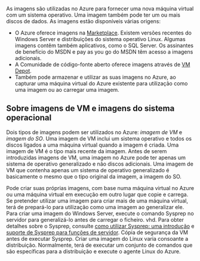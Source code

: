 

As imagens são utilizadas no Azure para fornecer uma nova máquina virtual com um sistema operativo. Uma imagem também pode ter um ou mais discos de dados. As imagens estão disponíveis várias origens:

* O Azure oferece imagens na [Marketplace](https://azure.microsoft.com/gallery/virtual-machines/). Existem versões recentes do Windows Server e distribuições do sistema operativo Linux. Algumas imagens contêm também aplicativos, como o SQL Server. Os assinantes de benefício do MSDN e pay as you go do MSDN têm acesso a imagens adicionais.
* A Comunidade de código-fonte aberto oferece imagens através de [VM Depot](http://vmdepot.msopentech.com/List/Index).
* Também pode armazenar e utilizar as suas imagens no Azure, ao capturar uma máquina virtual do Azure existente para utilização como uma imagem ou ao carregar uma imagem.

## <a name="about-vm-images-and-os-images"></a>Sobre imagens de VM e imagens do sistema operacional
Dois tipos de imagens podem ser utilizados no Azure: *imagem de VM* e *imagem do SO*. Uma imagem de VM inclui um sistema operativo e todos os discos ligados a uma máquina virtual quando a imagem é criada. Uma imagem de VM é o tipo mais recente da imagem. Antes de serem introduzidas imagens de VM, uma imagem no Azure pode ter apenas um sistema de operativo generalizado e não discos adicionais. Uma imagem de VM que contenha apenas um sistema de operativo generalizado é basicamente o mesmo que o tipo original da imagem, a imagem do SO.

Pode criar suas próprias imagens, com base numa máquina virtual no Azure ou uma máquina virtual em execução em outro lugar que copie e carrega. Se pretender utilizar uma imagem para criar mais de uma máquina virtual, terá de prepará-lo para utilização como uma imagem ao generalizar ele. Para criar uma imagem do Windows Server, execute o comando Sysprep no servidor para generalizá-lo antes de carregar o ficheiro. vhd. Para obter detalhes sobre o Sysprep, consulte [como utilizar Sysprep: uma introdução](http://go.microsoft.com/fwlink/p/?LinkId=392030) e [suporte de Sysprep para funções de servidor](https://msdn.microsoft.com/windows/hardware/commercialize/manufacture/desktop/sysprep-support-for-server-roles). Cópia de segurança da VM antes de executar Sysprep. Criar uma imagem do Linux varia consoante a distribuição. Normalmente, terá de executar um conjunto de comandos que são específicas para a distribuição e execute o agente Linux do Azure.
